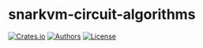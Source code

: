# snarkvm-circuit-algorithms

[![Crates.io](https://img.shields.io/crates/v/snarkvm-circuit-algorithms.svg?color=neon)](https://crates.io/crates/snarkvm-circuit-algorithms)
[![Authors](https://img.shields.io/badge/authors-Aleo-orange.svg)](https://aleo.org)
[![License](https://img.shields.io/badge/License-GPLv3-blue.svg)](./LICENSE.md)
